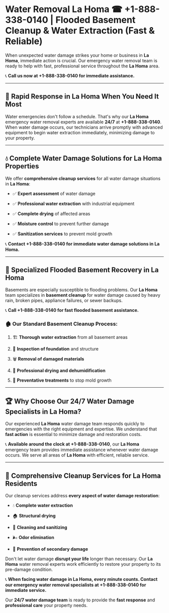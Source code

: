 # Water Removal La Homa ☎ +1-888-338-0140 | Flooded Basement Cleanup & Water Extraction (Fast & Reliable)

When unexpected water damage strikes your home or business in **La Homa**, immediate action is crucial. Our emergency water removal team is ready to help with fast, professional service throughout the **La Homa** area. 

📞 **Call us now at +1-888-338-0140 for immediate assistance.**
---
## 🚀 Rapid Response in La Homa When You Need It Most
Water emergencies don't follow a schedule. That's why our **La Homa** emergency water removal experts are available **24/7** at **+1-888-338-0140**. When water damage occurs, our technicians arrive promptly with advanced equipment to begin water extraction immediately, minimizing damage to your property.
---
## 💧 Complete Water Damage Solutions for La Homa Properties
We offer **comprehensive cleanup services** for all water damage situations in **La Homa**:
- ✅ **Expert assessment** of water damage  
- ✅ **Professional water extraction** with industrial equipment  
- ✅ **Complete drying** of affected areas  
- ✅ **Moisture control** to prevent further damage  
- ✅ **Sanitization services** to prevent mold growth  
📞 **Contact +1-888-338-0140 for immediate water damage solutions in La Homa.**
---
## 🌊 Specialized Flooded Basement Recovery in La Homa
Basements are especially susceptible to flooding problems. Our **La Homa** team specializes in **basement cleanup** for water damage caused by heavy rain, broken pipes, appliance failures, or sewer backups. 
📞 **Call +1-888-338-0140 for fast flooded basement assistance.**
### 🏚️ Our Standard Basement Cleanup Process:
1. 🏗️ **Thorough water extraction** from all basement areas  
2. 🔎 **Inspection of foundation** and structure  
3. 🗑️ **Removal of damaged materials**  
4. 💨 **Professional drying and dehumidification**  
5. 🚫 **Preventative treatments** to stop mold growth  
---
## 🏆 Why Choose Our 24/7 Water Damage Specialists in La Homa?
Our experienced **La Homa** water damage team responds quickly to emergencies with the right equipment and expertise. We understand that **fast action** is essential to minimize damage and restoration costs.
📞 **Available around the clock at +1-888-338-0140**, our **La Homa** emergency team provides immediate assistance whenever water damage occurs. We serve all areas of **La Homa** with efficient, reliable service.
---
## 🧹 Comprehensive Cleanup Services for La Homa Residents
Our cleanup services address **every aspect of water damage restoration**:
- 💧 **Complete water extraction**  
- 🏠 **Structural drying**  
- 🧼 **Cleaning and sanitizing**  
- 🌬️ **Odor elimination**  
- 🚫 **Prevention of secondary damage**  
Don't let water damage **disrupt your life** longer than necessary. Our **La Homa** water removal experts work efficiently to restore your property to its pre-damage condition.
📞 **When facing water damage in La Homa, every minute counts. Contact our emergency water removal specialists at +1-888-338-0140 for immediate service.**
Our **24/7 water damage team** is ready to provide the **fast response** and **professional care** your property needs.
